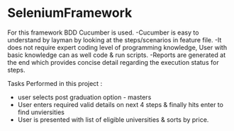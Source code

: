 # SeleniumFramework

For this framework BDD Cucumber is used.
-Cucumber is easy to understand by layman by looking at the steps/scenarios in feature file.
-It does not require expert coding level of programming knowledge, User with basic knowledge can as well code & run scripts.
-Reports are generated at the end which provides concise detail regarding the execution status for steps.

Tasks Performed in this project :
- user selects post graduation option - masters
- User enters required valid details on next 4 steps & finally hits enter to find unviersities
- User is presented with list of eligible universities & sorts by price.
